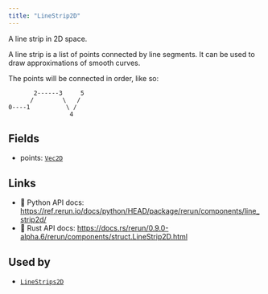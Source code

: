 ```yaml
---
title: "LineStrip2D"
---
```


A line strip in 2D space.

A line strip is a list of points connected by line segments. It can be used to draw
approximations of smooth curves.

The points will be connected in order, like so:
```text
       2------3     5
      /        \   /
0----1          \ /
                 4
```

## Fields

* points: [`Vec2D`](../datatypes/vec2d.md)

## Links
 * 🐍 Python API docs: https://ref.rerun.io/docs/python/HEAD/package/rerun/components/line_strip2d/
 * 🦀 Rust API docs: https://docs.rs/rerun/0.9.0-alpha.6/rerun/components/struct.LineStrip2D.html


## Used by

* [`LineStrips2D`](../archetypes/line_strips2d.md)
